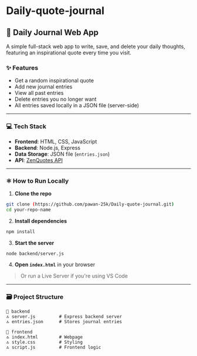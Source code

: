 # Daily-quote-journal
## 📝 Daily Journal Web App

A simple full-stack web app to write, save, and delete your daily thoughts, featuring an inspirational quote every time you visit.

### ✨ Features

- Get a random inspirational quote
- Add new journal entries
- View all past entries
- Delete entries you no longer want
- All entries saved locally in a JSON file (server-side)

---

### 💻 Tech Stack

- **Frontend**: HTML, CSS, JavaScript
- **Backend**: Node.js, Express
- **Data Storage**: JSON file (`entries.json`)
- **API**: [ZenQuotes API](https://zenquotes.io/)

---

### ⚛️ How to Run Locally

1. **Clone the repo**

```bash
git clone (https://github.com/pawan-25k/Daily-quote-journal.git)
cd your-repo-name
```

2. **Install dependencies**

```bash
npm install
```

3. **Start the server**

```bash
node backend/server.js
```

4. **Open `index.html`** in your browser  
> Or run a Live Server if you're using VS Code

---

### 🗃️ Project Structure

```
📁 backend
🔝 server.js         # Express backend server
🔝 entries.json      # Stores journal entries

📁 frontend
🔝 index.html        # Webpage
🔝 style.css         # Styling
🔝 script.js         # Frontend logic
```
